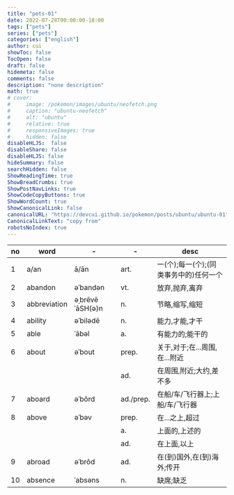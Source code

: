 ```yaml
---
title: "pets-01"
date: 2022-07-28T00:00:00-18:00
tags: ["pets"]
series: ["pets"]
categories: ["english"]
author: cui
showToc: false
TocOpen: false
draft: false
hidemeta: false
comments: false
description: "none description"
math: true
# cover:
#     image: /pokemon/images/ubuntu/neofetch.png
#     caption: "ubuntu-neofetch"
#     alt: "ubuntu"
#     relative: true
#     responsiveImages: true
#     hidden: false
disableHLJS:  false
disableShare: false
disableHLJS: false
hideSummary: false
searchHidden: false
ShowReadingTime: true
ShowBreadCrumbs: true
ShowPostNavLinks: true
ShowCodeCopyButtons: true
ShowWordCount: true
ShowCanonicalLink: false
canonicalURL: "https://devcui.github.io/pokemon/posts/ubuntu/ubuntu-01"
CanonicalLinkText: "copy from"
robotsNoIndex: true
---
```



| no | word | - | - | desc | 
| - | - | - | - | - | 
| 1 | a/an | ā/ān | art. | 一(个);每一(个);(同类事务中的)任何一个 | 
| 2 | abandon | əˈbandən | vt. | 放弃,抛弃,离弃 | 
| 3 | abbreviation | əˌbrēvēˈāSH(ə)n | n. | 节略,缩写,缩短 | 
| 4 | ability | əˈbilədē | n. | 能力,才能,才干 | 
| 5 | able | ˈābəl | a. | 有能力的;能干的 | 
| 6 | about | əˈbout | prep. | 关于,对于;在...周围,在...附近 |
|   | | | ad. | 在周围,附近;大约,差不多 |
| 7 | aboard | əˈbôrd | ad./prep. | 在船/车/飞行器上;上船/车/飞行器 |
| 8 | above | əˈbəv | prep. | 在...之上,超过 |
|   | | | a. | 上面的,上述的 |
|   | | | ad. | 在上面,以上 |
| 9 | abroad | əˈbrôd | ad. | 在(到)国外,在(到)海外;传开 |
| 10 | absence | ˈabsəns | n. | 缺席;缺乏 |